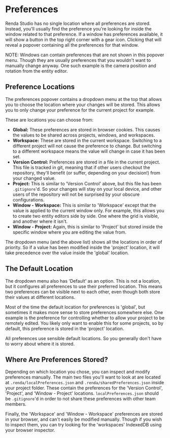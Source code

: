 # Preferences

Renda Studio has no single location where all preferences are stored. Instead,
you'll usually find the preference you're looking for inside the window related
to that preference. If a window has preferences available, it will show a button
in the top right corner with a gear icon. Clicking that will reveal a popover
containing all the preferences for that window.

NOTE: Windows can contain preferences that are not shown in this popover menu.
Though they are usually preferences that you wouldn't want to manually change
anyway. One such example is the camera position and rotation from the entity
editor.

## Preference Locations

The preferences popover contains a dropdown menu at the top that allows you to
choose the location where your changes will be stored. This allows you to only
change your preference for the current project for example.

These are locations you can choose from:

- **Global:** These preferences are stored in browser cookies. This causes the
  values to be shared across projects, windows, and workspaces.
- **Workspace:** These are stored in the current workspace. Switching to a
  different project will not cause the preference to change. But switching to a
  different workspace means the value will change in case it has been set.
- **Version Control:** Preferences are stored in a file in the current project.
  This file is tracked in git, meaning that if other users checkout the
  repository, they'll benefit (or suffer, depending on your decision!) from your
  changed value.
- **Project:** This is similar to 'Version Control' above, but this file has
  been `.gitignore`'d. So your changes will stay on your local device, and other
  users of the repository will not be surprised by your obscure configurations.
- **Window - Workspace:** This is similar to 'Workspace' except that the value
  is applied to the current window only. For example, this allows you to create
  two entity editors side by side. One where the grid is visible, and another
  where it isn't.
- **Window - Project:** Again, this is similar to 'Project' but stored inside
  the specific window where you are editing the value from.

The dropdown menu (and the above list) shows all the locations in order of
priority. So if a value has been modified inside the 'project' location, it will
take precedence over the value inside the 'global' location.

## The Default Location

The dropdown menu also has 'Default' as an option. This is not a location, but
it configures all preferences to use their preferred location. This means two
preferences can be visible next to each other, even though both store their
values at different locations.

Most of the time the default location for preferences is 'global', but sometimes
it makes more sense to store preferences somewhere else. One example is the
preference for controlling whether to allow your project to be remotely edited.
You likely only want to enable this for some projects, so by default, this
preference is stored in the 'project' location.

All preferences use sensible default locations. So you generally don't have to
worry about where it is stored.

## Where Are Preferences Stored?

Depending on which location you chose, you can inspect and modify preferences
manually. The main two files you'll want to look at are located at
`.renda/localPreferences.json` and `.renda/sharedPreferences.json` inside your
project folder. These contain the preferences for the 'Version Control',
'Project', and 'Window - Project' locations. `localPreferences.json` should be
`.gitignore`'d in order to not share these preferences with other team members.

Finally, the 'Workspace' and 'Window - Workspace' preferences are stored in your
browser, and can't easily be modified manually. Though if you wish to inspect
them, you can try looking for the 'workspaces' IndexedDB using your browser
inspector.
